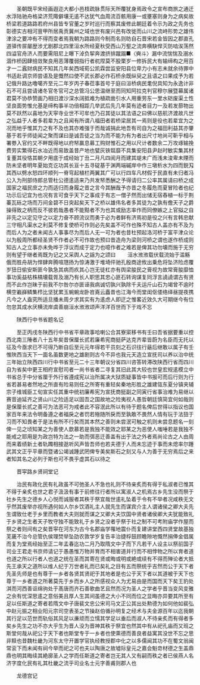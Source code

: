 <!-- { "loadSidebar": true } -->
　　圣朝既平宋经画遐迩大都小邑枝疏脉贯际天所覆犹身焉政令之宣布商旅之通迁水浮陆驰舟格梁济荒陬僻壤无逺不达犹气血周流百骸用康一或壅塞则身为之病矣故桥梁若道路路若府州县皆专官董之岁时巡行而察其废修此朝廷着令示为政之先务也彰德实古相河亶甲所居禹贡冀州之域也世有废兴邑有改徙而山川之流峙形势之雄伟津涂之要冲有不得而变者焉我朝为路路则今制而名则昉自石晋宋若金皆因之郡直孔道驿传屝屡歴涉尤剧郡北四里洹水所经夏秋受西山万壑之流奔横駃悍灭防啮涘荡然四溢官舟济人而要需阻尼上曝下淖负挈奔渡挤排蹴蹋■〈奭斗〉漏中流惴惴及溺水涸作桥因肆掊敛聚良用恶薄覆弱指行者杌陧莫不股栗岁一修拆民大有输缔构之用百才一二蠧财病民不知其几年矣西域荀公凯霖尝监安阳县位卑力小有志未就余待罪中书适赴调京师尝语及是慨然曰使不武长郡必作石桥余既纵臾之且语之曰果成予为若记俄升路达噜噶齐至元二年岁丙子春莅事首号于庭曰洹桥病民耄倪具知为永逸计非石不可且尝请诸冬官冬官可之总管冯公思温继至而同知阿拉克判官穆尔展暨幕属诸君莫不协恭赞画乃相旧渡沙深水阔抵难为植疏凿引水人用重劳东一里水硙废渠土性坚良面势惟允基是缔构事半功倍相距几举武后先几年莫有迹者目力一及若发蔀物出莫不跃然以喜地为天寜寺业世不可牟也乃召其徒以其法语之曰佛以慈航济渡故凡世之弘益于人者多若辈为之且闻有所谓八福田者若桥梁居其一焉则是役也若辈宜为之况而地乎惟其力之有不及也其亦难强于而哉诚捐此地吾有司自为之福田利益其亦肇基于若乎师徒闻之聚而谋曰是诚吾徒之当为而不能为有为者出尺寸地尚可靳乎相与署劵入官约又不畔既得地以府帑赢息募工购财惟石之用以尺计者数余二万攻琢输挽费劳实繁得石水冶近而易致盖昔产地也甓灰铁铤靡不具集安阳县尹赵时敏实集其材复董其役恪其朝夕用底于成经始丁丑二月凡四阅月而建其堤未广而浅未浚卑未陻而防未坚者明年夏始克讫功其长亘十五寻碇基于渊两端磩岸中作三墩析水为四而鋭刄其西以劈水怒四环顺列一脊穹起植栏两翼其广可以行四车凡材假于民直有未归者冯公入为刑部侍郎总管杜公德逺适来乃共发帑悉酬之予得请归二公率其属请曰桥之成国家之福民庻之力而适归而身履之昔之言今其酬哉予亦昔之冬履危而夏冒险者也纪功示后记宜为也况有言可食乎天下之事成于有志一僧孑然而出储无宿舂植一标于荆蓁瓦砾之场而万间金碧不日突起矣天下之桥以雄伟名者多其徒为之孰有儋天子之爵操得致之柄而反不彼若哉愚者不能黠者不为也其或励志率作而同僚嫉之上官搤之自非先之以定见守之以定力奋不顾流议而勇于必为者鲜有济焉初是役之兴有言韩忠献三守相凡渠水之利莫不修复使桥可作则必先矣盖不可作也殊不知古人盖亦有不及为而后人为之者未闻古人事事尽为而后人无一可为者也昔杜预起洛河桥于富平津众论以为殷周所都经圣贤不作者必不可作故也预曰昔造舟为梁则河桥之谓也遂作桥成则知古人之立事亦未免哗于浮议而成于定力也噫作者之难若是俾其功勿壊而施于无穷则有望于继者焉既为记之又采舆人之謡为之颂曰
　　洹水浟浟载伏载流始于滥觞俄而胜舟胡为悍肆奔腾喧豗扬为惊涛激于堆埼伻驰孔殷商途攸出乗危将坠济险虑覆岁狃日偷安斯匪今孰急其病而疚其心岂无徒杠亦有舆梁朘民之膏视为故常膏朘靡恤事功奚益枯株槁壊载胥及溺乃有长人职思其忠心匪石转询谋复同浮言譊譊谓古有贤而不此作岂昧于前我不尔咎尔亦匪诬我病诚切孰兴孰除千夫运斤山石为竭曾不逾时横空嶻嶭鳞集栉比坚犹累玉蜿蜿龙卧岧嶤云矗昔也江海今而堂闺伛偻络绎昼提夜携凡今之人盍究所适旦播未周夕求其实有为逺虑人即迂之惟畧近效久大可期继今有位勿怠其成水厌横流岸虞善崩洹水浟浟颂声洋洋百世而下于戏不忘

　　陕西行中书省题名记

　　至正丙戌冬陕西行中书省平章政事哈喇公合其寮寀移书有壬曰吾省据要重以控西北南三陲者八十五年矣昔保厘长贰若廉希宪商挺萨达克齐辈皆蔚为名臣而无托以征及今亟求已不可得乃断自后至元元年得若干员刻之石识往行朂后继敢以属子有壬惟陜西当天下一面名虽数更地之雄剧则古今不异也我元天造立宣抚司以养以治中统三年始立陜西四川行中书省至元二十三年朝议分省四川咨答转滞改陕西行省而四川自为省矣中更王相府宣慰司者一尚书省者二寻复其旧此其大较也世皇宏规逺模立中书省总于中分省厘于外行省遵成宪以治所属决大狱质疑事皆中书报可而后行则为行省若甚易者然地之所直有险易则任之所寄有重轻矣秦地形胜之雄建瓴东夏分镇夹辅宗子维城臣工旬宣实任其重中统初廉希宪为宣抚商挺副之同寅行省事治难为易继以赛音迪延齐之贤山川之险适足以固吾之国故地之险夷视人愚哲朝廷慎简宜何如哉则是保厘长贰之善可为法恶可为戒者此不容泯此所以有待于题名俾后世得以指议也国家百年来法令明备遵之者福戾之者罚若殛随所戾而至孰敢不畏然人情有玩于法狃于习而不知畏者于是法有所不行矣而其本然之善则未尝泯可触之机则未尝息题名一刻俾一见之顷知某之为善使人歆慕若是我独不能效之耶某之为恶使人嗤唾若是我独不能戒之耶用是为政岂特为法之一助而弭恶迁善盖有出于法之外者焉尚论古之人由周而来着绩新土者轨躅相接逖听风声皆吾师也若夫德于人而未忘迹于事而未熄率尔踵武其文正乎平章而暨诸公竭诚踵武罔俾专美矣斯石之刻又与人为善于无穷焉后之来者知其名之必列于斯也可不畏乎虚其石以待之

　　晋寜路乡贤祠堂记

　　治民有政化民有礼政虽不可弛圣人不急也礼则不待亲炙而有得于私淑者已惟其不得于亲炙也世之君子汲汲有事于前修往行者所以寓淑人之机焉古乡先生没而祭于社乡先生之德乡人心悦而诚服者其秩于祭宜哉世逺礼坠着于令有不举者况咸秩无文乎然其废举亦视所遇何如人尔乡饮酒礼主人就先生而谋宾介主人谓诸侯之卿大夫先生谓致仕老于乡里而教者大夫则就而谋之又卿大夫饮国中贤者诸侯卿大夫犹能致礼于乡贤之生者天子牧守独不能致礼于乡贤之没者乎祭于社之制不可考附庙学作屋而祭之者则间有之矣晋寜在河东为古今名郡庙学罹地震仆而复建讲堂西四贤堂故基独芜薉不治今总管仇侯理焚举坠劭农敦学岁复告丰治捷桴鼓顾瞻隙地慨然捐俸金倡属而复为堂焉经始至正二年孟春迄功二月乃取隋文中子而下凡若干人设主以祭前国子司业王君走书京师请记于愚愚惟万物并育而不相害道并行而不相悖物之所以育者道也道之所以行者人也道之统在圣而其寄在贤或晦或明或絶或续有不得而殚论者大抵先王承天之道所以维人纪于万世者礼而已矣礼之目有五而祭统乎吉然而公于天下者先圣先师是也有尊于一乡者各贤其贤祀于其地者是也公于天下者以其道被于天下也尊于一乡者道之所著莫先于乡而乡人之所感视众人为尤易由是而国而天下矣王豹处淇而河西善讴绵驹处于髙唐而齐石善歌曲艺且然而况为圣人之学者乎晋当变风变雅之余有忧深思逺之意俗美且厚人生其间虽德之大小不同而位之显晦亦异要其所至有足以任斯道之寄者若隋文中子唐裴文忠公宋司马文正公其出处勲德为如何他如裴弘中赵元振之相业阳元宗司空表圣之节操赵伯循孙明复之经术与夫金源百年以迄我朝其行足以范世而轨俗其风足以亷顽而立懦其学足以垂后而淑人不待亲炙而有得者多矣乡先生之功不亦大乎生为晋人没为晋神其秩于祭宜也然其中有从祀孔庙而又班之斯堂何哉从祀公于天下者也斯堂专于一乡者也使熏德而善良者益寓其没世不忘之思非黩也昔魏杜畿为河东太守开置学官执经教授郡中化之以多儒闻其功不在蜀文翁闽常衮下而未闻有祠今举而祀之可也夫以陶唐之故墟际皇元之嘉会魁竒材德之生盖鼎鼎也明其晦续其絶廓圣人之学而任斯道之寄者岂无其人又有嗣而秩之者已侯燕人名济字度化民有礼其杜畿之流乎司业名士元字善甫则郡人也

　　龙德宫记

